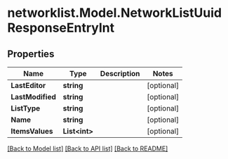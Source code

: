 # networklist.Model.NetworkListUuidResponseEntryInt

## Properties

Name | Type | Description | Notes
------------ | ------------- | ------------- | -------------
**LastEditor** | **string** |  | [optional] 
**LastModified** | **string** |  | [optional] 
**ListType** | **string** |  | [optional] 
**Name** | **string** |  | [optional] 
**ItemsValues** | **List&lt;int&gt;** |  | [optional] 

[[Back to Model list]](../README.md#documentation-for-models) [[Back to API list]](../README.md#documentation-for-api-endpoints) [[Back to README]](../README.md)

